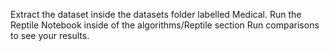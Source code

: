 Extract the dataset inside the datasets folder labelled Medical.
Run the Reptile Notebook inside of the algorithms/Reptile section
Run comparisons to see your results.